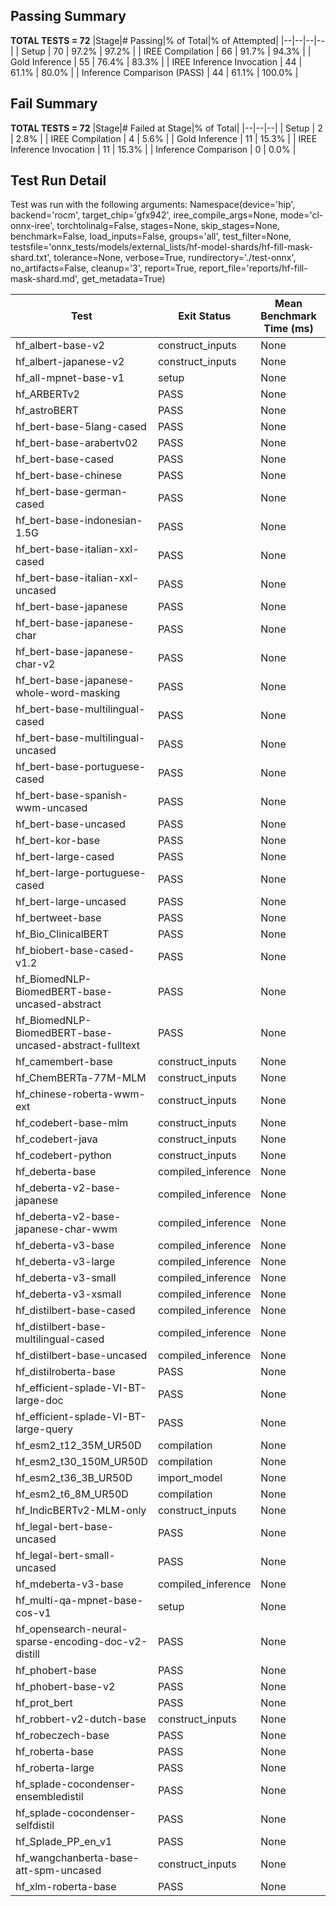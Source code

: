 ## Passing Summary

**TOTAL TESTS = 72**
|Stage|# Passing|% of Total|% of Attempted|
|--|--|--|--|
| Setup | 70 | 97.2% | 97.2% |
| IREE Compilation | 66 | 91.7% | 94.3% |
| Gold Inference | 55 | 76.4% | 83.3% |
| IREE Inference Invocation | 44 | 61.1% | 80.0% |
| Inference Comparison (PASS) | 44 | 61.1% | 100.0% |
## Fail Summary

**TOTAL TESTS = 72**
|Stage|# Failed at Stage|% of Total|
|--|--|--|
| Setup | 2 | 2.8% |
| IREE Compilation | 4 | 5.6% |
| Gold Inference | 11 | 15.3% |
| IREE Inference Invocation | 11 | 15.3% |
| Inference Comparison | 0 | 0.0% |
## Test Run Detail
Test was run with the following arguments:
Namespace(device='hip', backend='rocm', target_chip='gfx942', iree_compile_args=None, mode='cl-onnx-iree', torchtolinalg=False, stages=None, skip_stages=None, benchmark=False, load_inputs=False, groups='all', test_filter=None, testsfile='onnx_tests/models/external_lists/hf-model-shards/hf-fill-mask-shard.txt', tolerance=None, verbose=True, rundirectory='./test-onnx', no_artifacts=False, cleanup='3', report=True, report_file='reports/hf-fill-mask-shard.md', get_metadata=True)

| Test | Exit Status | Mean Benchmark Time (ms) | Notes |
|--|--|--|--|
| hf_albert-base-v2 | construct_inputs | None | |
| hf_albert-japanese-v2 | construct_inputs | None | |
| hf_all-mpnet-base-v1 | setup | None | |
| hf_ARBERTv2 | PASS | None | |
| hf_astroBERT | PASS | None | |
| hf_bert-base-5lang-cased | PASS | None | |
| hf_bert-base-arabertv02 | PASS | None | |
| hf_bert-base-cased | PASS | None | |
| hf_bert-base-chinese | PASS | None | |
| hf_bert-base-german-cased | PASS | None | |
| hf_bert-base-indonesian-1.5G | PASS | None | |
| hf_bert-base-italian-xxl-cased | PASS | None | |
| hf_bert-base-italian-xxl-uncased | PASS | None | |
| hf_bert-base-japanese | PASS | None | |
| hf_bert-base-japanese-char | PASS | None | |
| hf_bert-base-japanese-char-v2 | PASS | None | |
| hf_bert-base-japanese-whole-word-masking | PASS | None | |
| hf_bert-base-multilingual-cased | PASS | None | |
| hf_bert-base-multilingual-uncased | PASS | None | |
| hf_bert-base-portuguese-cased | PASS | None | |
| hf_bert-base-spanish-wwm-uncased | PASS | None | |
| hf_bert-base-uncased | PASS | None | |
| hf_bert-kor-base | PASS | None | |
| hf_bert-large-cased | PASS | None | |
| hf_bert-large-portuguese-cased | PASS | None | |
| hf_bert-large-uncased | PASS | None | |
| hf_bertweet-base | PASS | None | |
| hf_Bio_ClinicalBERT | PASS | None | |
| hf_biobert-base-cased-v1.2 | PASS | None | |
| hf_BiomedNLP-BiomedBERT-base-uncased-abstract | PASS | None | |
| hf_BiomedNLP-BiomedBERT-base-uncased-abstract-fulltext | PASS | None | |
| hf_camembert-base | construct_inputs | None | |
| hf_ChemBERTa-77M-MLM | construct_inputs | None | |
| hf_chinese-roberta-wwm-ext | construct_inputs | None | |
| hf_codebert-base-mlm | construct_inputs | None | |
| hf_codebert-java | construct_inputs | None | |
| hf_codebert-python | construct_inputs | None | |
| hf_deberta-base | compiled_inference | None | |
| hf_deberta-v2-base-japanese | compiled_inference | None | |
| hf_deberta-v2-base-japanese-char-wwm | compiled_inference | None | |
| hf_deberta-v3-base | compiled_inference | None | |
| hf_deberta-v3-large | compiled_inference | None | |
| hf_deberta-v3-small | compiled_inference | None | |
| hf_deberta-v3-xsmall | compiled_inference | None | |
| hf_distilbert-base-cased | compiled_inference | None | |
| hf_distilbert-base-multilingual-cased | compiled_inference | None | |
| hf_distilbert-base-uncased | compiled_inference | None | |
| hf_distilroberta-base | PASS | None | |
| hf_efficient-splade-VI-BT-large-doc | PASS | None | |
| hf_efficient-splade-VI-BT-large-query | PASS | None | |
| hf_esm2_t12_35M_UR50D | compilation | None | |
| hf_esm2_t30_150M_UR50D | compilation | None | |
| hf_esm2_t36_3B_UR50D | import_model | None | |
| hf_esm2_t6_8M_UR50D | compilation | None | |
| hf_IndicBERTv2-MLM-only | construct_inputs | None | |
| hf_legal-bert-base-uncased | PASS | None | |
| hf_legal-bert-small-uncased | PASS | None | |
| hf_mdeberta-v3-base | compiled_inference | None | |
| hf_multi-qa-mpnet-base-cos-v1 | setup | None | |
| hf_opensearch-neural-sparse-encoding-doc-v2-distill | PASS | None | |
| hf_phobert-base | PASS | None | |
| hf_phobert-base-v2 | PASS | None | |
| hf_prot_bert | PASS | None | |
| hf_robbert-v2-dutch-base | construct_inputs | None | |
| hf_robeczech-base | PASS | None | |
| hf_roberta-base | PASS | None | |
| hf_roberta-large | PASS | None | |
| hf_splade-cocondenser-ensembledistil | PASS | None | |
| hf_splade-cocondenser-selfdistil | PASS | None | |
| hf_Splade_PP_en_v1 | PASS | None | |
| hf_wangchanberta-base-att-spm-uncased | construct_inputs | None | |
| hf_xlm-roberta-base | PASS | None | |
